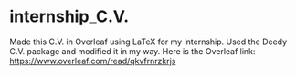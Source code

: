 # internship_C.V.
Made this C.V. in Overleaf using LaTeX for my internship. 
Used the Deedy C.V. package and modified it in my way.
Here is the Overleaf link: https://www.overleaf.com/read/qkvfrnrzkrjs
